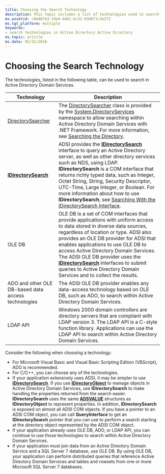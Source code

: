 ```yaml
---
title: Choosing the Search Technology
description: This topic includes a list of technologies used to search Active Directory.
ms.assetid: c9e887e3-7de4-4461-bc32-03db71c3e272
ms.tgt_platform: multiple
keywords:
- search technologies in Active Directory Active Directory
ms.topic: article
ms.date: 05/31/2018
---
```


# Choosing the Search Technology

The technologies, listed in the following table, can be used to search in Active Directory Domain Services.



| Technology                                                                     | Description                                                                                                                                                                                                                                                                                                                                                                                                                                                                                                            |
|--------------------------------------------------------------------------------|------------------------------------------------------------------------------------------------------------------------------------------------------------------------------------------------------------------------------------------------------------------------------------------------------------------------------------------------------------------------------------------------------------------------------------------------------------------------------------------------------------------------|
| [DirectorySearcher](/dotnet/api/system.directoryservices.directorysearcher?view=dotnet-plat-ext-3.1)<br/> | The [DirectorySearcher](/dotnet/api/system.directoryservices.directorysearcher?view=dotnet-plat-ext-3.1) class is provided by the [System.DirectoryServices](/dotnet/api/system.directoryservices?view=dotnet-plat-ext-3.1) namespace to allow searching within Active Directory Domain Services with .NET Framework. For more information, see [Searching the Directory](/previous-versions/ms180879(v=vs.90)).<br/>                                                                                                                                  |
| [**IDirectorySearch**](/windows/desktop/api/iads/nn-iads-idirectorysearch)<br/>                       | ADSI provides the [**IDirectorySearch**](/windows/desktop/api/iads/nn-iads-idirectorysearch) interface to query an Active Directory server, as well as other directory services such as NDS, using LDAP. **IDirectorySearch** is a COM interface that returns richly typed data, such as Integer, Octet String, String, Security Descriptor, UTC-Time, Large Integer, or Boolean. For more information about how to use **IDirectorySearch**, see [Searching With the IDirectorySearch Interface](/windows/desktop/ADSI/searching-with-idirectorysearch).<br/> |
| OLE DB<br/>                                                              | OLE DB is a set of COM interfaces that provide applications with uniform access to data stored in diverse data sources, regardless of location or type. ADSI also provides an OLE DB provider for ADSI that enables applications to use OLE DB to access Active Directory Domain Services. The ADSI OLE DB provider uses the [**IDirectorySearch**](/windows/desktop/api/iads/nn-iads-idirectorysearch) interfaces to submit queries to Active Directory Domain Services and to collect the results.<br/>                                     |
| ADO and other OLE DB-based data access technologies<br/>                 | The ADSI OLE DB provider enables any data-access technology based on OLE DB, such as ADO, to search within Active Directory Domain Services.<br/>                                                                                                                                                                                                                                                                                                                                                                |
| LDAP API<br/>                                                            | Windows 2000 domain controllers are directory servers that are compliant with LDAP version 3. The LDAP API is a C-style function library. Applications can use the LDAP API to search within Active Directory Domain Services.<br/>                                                                                                                                                                                                                                                                              |



 

Consider the following when choosing a technology:

-   For Microsoft Visual Basic and Visual Basic Scripting Edition (VBScript), ADO is recommended.
-   For C/C++, you can choose any of the technologies.
-   If your application extensively uses ADSI, it may be simpler to use [**IDirectorySearch**](/windows/desktop/api/iads/nn-iads-idirectorysearch). If you use [**IDirectoryObject**](/windows/desktop/api/iads/nn-iads-idirectoryobject) to manage objects in Active Directory Domain Services, use **IDirectorySearch** to make handling the properties returned from the search easier. **IDirectorySearch** uses the same [**ADSVALUE**](/windows/desktop/api/iads/ns-iads-adsvalue) structures as **IDirectoryObject** to represent properties. In addition, **IDirectorySearch** is exposed on almost all ADSI COM objects. If you have a pointer to an ADSI COM object, you can call **QueryInterface** to get an **IDirectorySearch** pointer that you can use to perform a search starting at the directory object represented by the ADSI COM object.
-   If your application already uses OLE DB, ADO, or LDAP API, you can continue to use those technologies to search within Active Directory Domain Services.
-   If your application must join data from an Active Directory Domain Service and a SQL Server 7 database, use OLE DB. By using OLE DB, your application can perform distributed queries that reference Active Directory Domain Services and tables and rowsets from one or more Microsoft SQL Server 7 databases.

 

